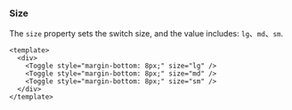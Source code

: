 ### Size

The `size` property sets the switch size, and the value includes: `lg`、`md`、`sm`.

<!--start-code-->

```vue
<template>
  <div>
    <Toggle style="margin-bottom: 8px;" size="lg" />
    <Toggle style="margin-bottom: 8px;" size="md" />
    <Toggle style="margin-bottom: 8px;" size="sm" />
  </div>
</template>
```

<!--end-code-->
